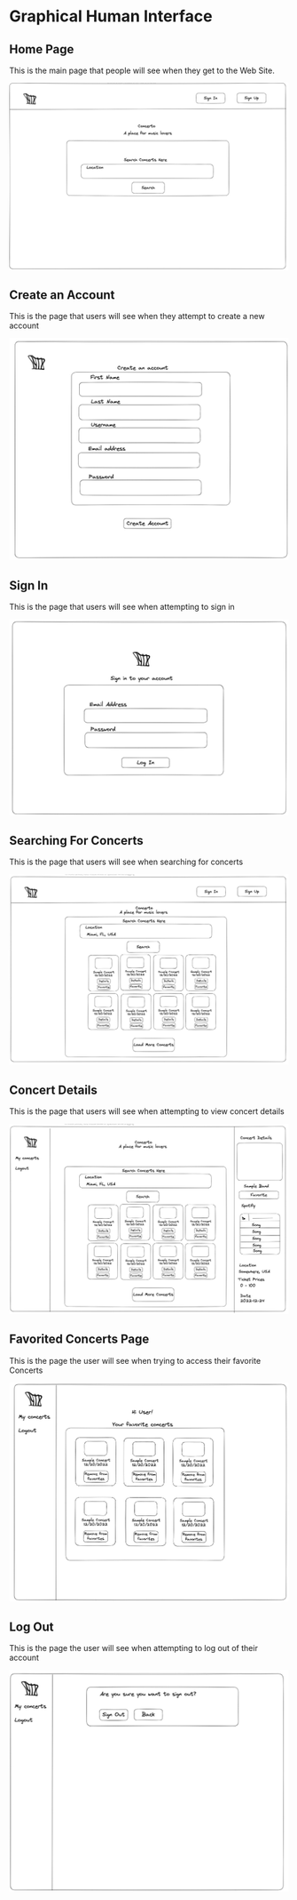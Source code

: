 # Graphical Human Interface

## Home Page

This is the main page that people will see when they get to the Web Site.

![Home Page](readme_images/Home_Page.png)

## Create an Account

This is the page that users will see when they attempt to create a new account

![Create an Account](readme_images/Create_Account.png)

## Sign In

This is the page that users will see when attempting to sign in

![Sign In](readme_images/Sign_In.png)

## Searching For Concerts

This is the page that users will see when searching for concerts

![Search For Concerts](readme_images/Search.png)

## Concert Details

This is the page that users will see when attempting to view concert details

![Concert Details](readme_images/Concert_Detail.png)

## Favorited Concerts Page

This is the page the user will see when trying to access their favorite Concerts

![Favorite Concerts Page](readme_images/Favorites_Page.png)

## Log Out

This is the page the user will see when attempting to log out of their account

![Log Out](readme_images/Log_Out.png)
